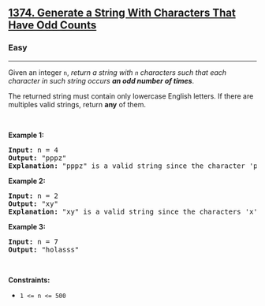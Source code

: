 <h2><a href="https://leetcode.com/problems/generate-a-string-with-characters-that-have-odd-counts/">1374. Generate a String With Characters That Have Odd Counts</a></h2><h3>Easy</h3><hr><div><p>Given an&nbsp;integer <code>n</code>, <em>return a string with <code>n</code>&nbsp;characters such that each character in such string occurs <strong>an odd number of times</strong></em>.</p>

<p>The returned string must contain only lowercase English letters. If there are multiples valid strings, return <strong>any</strong> of them. &nbsp;</p>

<p>&nbsp;</p>
<p><strong>Example 1:</strong></p>

<pre><strong>Input:</strong> n = 4
<strong>Output:</strong> "pppz"
<strong>Explanation:</strong> "pppz" is a valid string since the character 'p' occurs three times and the character 'z' occurs once. Note that there are many other valid strings such as "ohhh" and "love".
</pre>

<p><strong>Example 2:</strong></p>

<pre><strong>Input:</strong> n = 2
<strong>Output:</strong> "xy"
<strong>Explanation:</strong> "xy" is a valid string since the characters 'x' and 'y' occur once. Note that there are many other valid strings such as "ag" and "ur".
</pre>

<p><strong>Example 3:</strong></p>

<pre><strong>Input:</strong> n = 7
<strong>Output:</strong> "holasss"
</pre>

<p>&nbsp;</p>
<p><strong>Constraints:</strong></p>

<ul>
	<li><code>1 &lt;= n &lt;= 500</code></li>
</ul>
</div>
